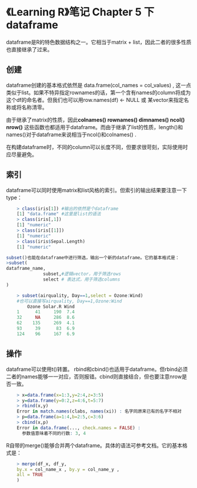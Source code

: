 # 《Learning R》笔记 Chapter 5 下 dataframe

dataframe是R的特色数据结构之一。它相当于matrix + list，因此二者的很多性质也直接继承了过来。

## 创建
dataframe创建的基本格式依然是 data.frame(col_names = col_values) , 这一点类似于list。如果不特异指定rownames的话，第一个含有names的column将成为这个df的命名者。但我们也可以用row.names(df) <- NULL 或 某vector来指定名称或将名称清零。

由于继承了matrix的性质，因此**colnames() rownames() dimnames() ncol() nrow()** 这些函数也都适用于dataframe。而由于继承了list的性质，length()和names()对于dataframe来说相当于ncol()和colnames() .

在构建dataframe时，不同的column可以长度不同，但要求很苛刻，实际使用时应尽量避免。

## 索引
dataframe可以同时使用matrix和list风格的索引。但索引的输出结果要注意一下type：

```r
    > class(iris[1]) #输出的依然是个dataframe
    [1] "data.frame" #这里是list的语法
    > class(iris[,1])
    [1] "numeric"
    > class(iris[[1]])
    [1] "numeric"
    > class(iris$Sepal.Length)
    [1] "numeric"

subset()也能在dataframe中进行筛选，输出一个新的dataframe。它的基本格式是：
>subset(
dataframe_name,
              subset,#逻辑vector，用于筛选rows
              select # 表达式，用于筛选columns
)

    > subset(airquality, Day==1,select = Ozone:Wind) 
    #也可以直接写airquality, Day==1,Ozone:Wind
        Ozone Solar.R Wind
    1      41     190  7.4
    32     NA     286  8.6
    62    135     269  4.1
    93     39      83  6.9
    124    96     167  6.9
```
## 操作
dataframe可以使用t()转置。
rbind和cbind()也适用于dataframe。但rbind必须二者的names能够一一对应，否则报错。cbind则直接结合，但也要注意nrow是否一致。
```r
    > x=data.frame(x=1:3,y=2:4,z=3:5)
    > y=data.frame(y=0:2,z=4:6,t=5:7)
    > rbind(x,y)
    Error in match.names(clabs, names(xi)) : 名字同原来已有的名字不相对
    > p=data.frame(a=1:4,b=2:5,c=3:6)
    > cbind(x,p)
    Error in data.frame(..., check.names = FALSE) : 
      参数值意味着不同的行数: 3, 4
 ```

R自带的merge()能够合并两个dataframe。具体的语法可参考文档。它的基本格式是：
```r
    > merge(df_x, df_y,
    by.x = col_name_x , by.y = col_name_y , 
    all = TRUE
    ) 
```
